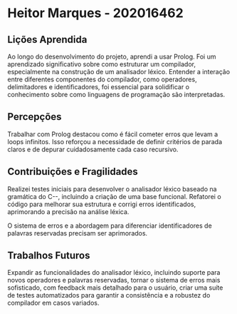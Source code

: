 # Heitor Marques  -  202016462

## Lições Aprendida
Ao longo do desenvolvimento do projeto, aprendi a usar Prolog. Foi um aprendizado significativo sobre como estruturar um compilador, especialmente na construção de um analisador léxico. Entender a interação entre diferentes componentes do compilador, como operadores, delimitadores e identificadores, foi essencial para solidificar o conhecimento sobre como linguagens de programação são interpretadas.
## Percepções
Trabalhar com Prolog destacou como é fácil cometer erros que levam a loops infinitos. Isso reforçou a necessidade de definir critérios de parada claros e de depurar cuidadosamente cada caso recursivo.
## Contribuições e Fragilidades
Realizei testes iniciais para desenvolver o analisador léxico baseado na gramática do C--, incluindo a criação de uma base funcional. Refatorei o código para melhorar sua estrutura e corrigi erros identificados, aprimorando a precisão na análise léxica.

O sistema de erros e a abordagem para diferenciar identificadores de palavras reservadas precisam ser aprimorados.
##  Trabalhos Futuros
Expandir as funcionalidades do analisador léxico, incluindo suporte para novos operadores e palavras reservadas, tornar o sistema de erros mais sofisticado, com feedback mais detalhado para o usuário, criar uma suíte de testes automatizados para garantir a consistência e a robustez do compilador em casos variados.